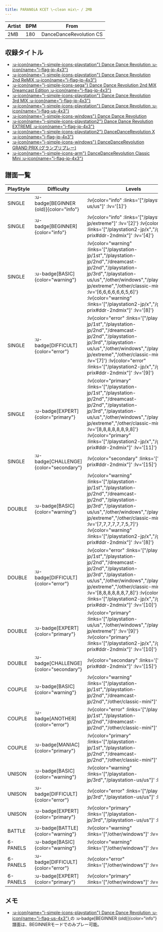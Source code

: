```yaml
---
title: PARANOiA KCET \~clean mix\~ / 2MB
---
```


|Artist|BPM|From|
|------|---|----|
|2MB|180|DanceDanceRevolution CS|

## 収録タイトル

- [ :u-icon{name="i-simple-icons-playstation"} Dance Dance Revolution :u-icon{name="i-flag-jp-4x3"} ](/playstation-jp/1st)
- [ :u-icon{name="i-simple-icons-playstation"} Dance Dance Revolution 2nd ReMIX :u-icon{name="i-flag-jp-4x3"} ](/playstation-jp/2nd)
- [ :u-icon{name="i-simple-icons-sega"} Dance Dance Revolution 2nd MIX Dreamcast Edition :u-icon{name="i-flag-jp-4x3"} ](/dreamcast-jp/2nd)
- [ :u-icon{name="i-simple-icons-playstation"} Dance Dance Revolution 3rd MIX :u-icon{name="i-flag-jp-4x3"} ](/playstation-jp/3rd)
- [ :u-icon{name="i-simple-icons-playstation"} Dance Dance Revolution :u-icon{name="i-flag-us-4x3"} ](/playstation-us/us)
- [ :u-icon{name="i-simple-icons-windows"} Dance Dance Revolution](/other/windows)
- [ :u-icon{name="i-simple-icons-playstation2"} Dance Dance Revolution EXTREME :u-icon{name="i-flag-jp-4x3"} ](/playstation2-jp/extreme)
- [ :u-icon{name="i-simple-icons-playstation2"} DanceDanceRevolution X :u-icon{name="i-flag-jp-4x3"} ](/playstation2-jp/x)
- [ :u-icon{name="i-simple-icons-windows"} DanceDanceRevolution GRAND PRIX (グランプリプレー)](/grand-prix#ddr-2ndmix)
- [ :u-icon{name="i-simple-icons-arm"} DanceDanceRevolution Classic Mini :u-icon{name="i-flag-jp-4x3"} ](/other/classic-mini)

## 譜面一覧

|PlayStyle|Difficulty|Levels|Notes|Movie|
|---------|----------|------|-----|-----|
|SINGLE| :u-badge[BEGINNER (old)]{color="info"} | :lv{color="info" :links='["/playstation-us/us"]' :lv='[1]'} |89/0||
|SINGLE| :u-badge[BEGINNER]{color="info"} | :lv{color="info" :links='["/playstation2-jp/extreme"]' :lv='[2]'}  :lv{color="info" :links='["/playstation2-jp/x","/grand-prix#ddr-2ndmix"]' :lv='[4]'} |124/0||
|SINGLE| :u-badge[BASIC]{color="warning"} | :lv{color="warning" :links='["/playstation-jp/1st","/playstation-jp/2nd","/dreamcast-jp/2nd","/playstation-jp/3rd","/playstation-us/us","/other/windows","/playstation2-jp/extreme","/other/classic-mini"]' :lv='[6,6,6,6,6,6,5,6]'}  :lv{color="warning" :links='["/playstation2-jp/x","/grand-prix#ddr-2ndmix"]' :lv='[8]'} |262/0||
|SINGLE| :u-badge[DIFFICULT]{color="error"} | :lv{color="error" :links='["/playstation-jp/1st","/playstation-jp/2nd","/dreamcast-jp/2nd","/playstation-jp/3rd","/playstation-us/us","/other/windows","/playstation2-jp/extreme","/other/classic-mini"]' :lv='[7]'}  :lv{color="error" :links='["/playstation2-jp/x","/grand-prix#ddr-2ndmix"]' :lv='[9]'} |278/0||
|SINGLE| :u-badge[EXPERT]{color="primary"} | :lv{color="primary" :links='["/playstation-jp/1st","/playstation-jp/2nd","/dreamcast-jp/2nd","/playstation-jp/3rd","/playstation-us/us","/other/windows","/playstation2-jp/extreme","/other/classic-mini"]' :lv='[8,8,8,8,8,8,9,8]'}  :lv{color="primary" :links='["/playstation2-jp/x","/grand-prix#ddr-2ndmix"]' :lv='[11]'} |351/0||
|SINGLE| :u-badge[CHALLENGE]{color="secondary"} | :lv{color="secondary" :links='["/grand-prix#ddr-2ndmix"]' :lv='[15]'} |499/12||
|DOUBLE| :u-badge[BASIC]{color="warning"} | :lv{color="warning" :links='["/playstation-jp/1st","/playstation-jp/2nd","/dreamcast-jp/2nd","/playstation-jp/3rd","/playstation-us/us","/other/windows","/playstation2-jp/extreme","/other/classic-mini"]' :lv='[7,7,7,7,7,7,5,7]'}  :lv{color="warning" :links='["/playstation2-jp/x","/grand-prix#ddr-2ndmix"]' :lv='[8]'} |261/0||
|DOUBLE| :u-badge[DIFFICULT]{color="error"} | :lv{color="error" :links='["/playstation-jp/1st","/playstation-jp/2nd","/dreamcast-jp/2nd","/playstation-jp/3rd","/playstation-us/us","/other/windows","/playstation2-jp/extreme","/other/classic-mini"]' :lv='[8,8,8,8,8,8,7,8]'}  :lv{color="error" :links='["/playstation2-jp/x","/grand-prix#ddr-2ndmix"]' :lv='[10]'} |289/0||
|DOUBLE| :u-badge[EXPERT]{color="primary"} | :lv{color="primary" :links='["/playstation-us/us","/other/windows","/playstation2-jp/extreme"]' :lv='[9]'}  :lv{color="primary" :links='["/playstation2-jp/x","/grand-prix#ddr-2ndmix"]' :lv='[10]'} |351/0||
|DOUBLE| :u-badge[CHALLENGE]{color="secondary"} | :lv{color="secondary" :links='["/grand-prix#ddr-2ndmix"]' :lv='[15]'} |424/6||
|COUPLE| :u-badge[BASIC]{color="warning"} | :lv{color="warning" :links='["/playstation-jp/1st","/playstation-jp/2nd","/dreamcast-jp/2nd","/other/classic-mini"]' :lv='[6]'} |243/0||
|COUPLE| :u-badge[ANOTHER]{color="error"} | :lv{color="error" :links='["/playstation-jp/1st","/playstation-jp/2nd","/dreamcast-jp/2nd","/other/classic-mini"]' :lv='[7]'} |259/0||
|COUPLE| :u-badge[MANIAC]{color="primary"} | :lv{color="primary" :links='["/playstation-jp/1st","/playstation-jp/2nd","/dreamcast-jp/2nd","/other/classic-mini"]' :lv='[8]'} |327/0||
|UNISON| :u-badge[BASIC]{color="warning"} | :lv{color="warning" :links='["/playstation-jp/3rd","/playstation-us/us"]' :lv='[6]'} |||
|UNISON| :u-badge[DIFFICULT]{color="error"} | :lv{color="error" :links='["/playstation-jp/3rd","/playstation-us/us"]' :lv='[7]'} |||
|UNISON| :u-badge[EXPERT]{color="primary"} | :lv{color="primary" :links='["/playstation-jp/3rd","/playstation-us/us"]' :lv='[8]'} |||
|BATTLE| :u-badge[BATTLE]{color="warning"} | :lv{color="warning" :links='["/other/windows"]' :lv='[7]'} |||
|6-PANELS| :u-badge[BASIC]{color="warning"} | :lv{color="warning" :links='["/other/windows"]' :lv='[6]'} |262/0||
|6-PANELS| :u-badge[DIFFICULT]{color="error"} | :lv{color="error" :links='["/other/windows"]' :lv='[7]'} |278/0||
|6-PANELS| :u-badge[EXPERT]{color="primary"} | :lv{color="primary" :links='["/other/windows"]' :lv='[8]'} |351/0||

## メモ

- [ :u-icon{name="i-simple-icons-playstation"} Dance Dance Revolution :u-icon{name="i-flag-us-4x3"} ](/playstation-us/us)の :u-badge[BEGINNER (old)]{color="info"} 譜面は、BEGINNERモードでのみプレー可能。
